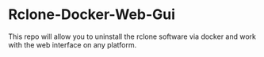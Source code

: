 # Rclone-Docker-Web-Gui
This repo will allow you to uninstall the rclone software via docker and work with the web interface on any platform.

